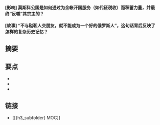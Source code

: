 #### [影响] 莫斯科公国是如何通过为金帐汗国服务（如代征税收）而积蓄力量，并最终“反噬”其宗主的？


#### [故事] “不与鞑靼人交朋友，就不能成为一个好的俄罗斯人”，这句话背后反映了怎样的复杂历史记忆？


## 摘要


## 要点

- 
- 
- 

## 链接

- [[{h3_subfolder} MOC]]
